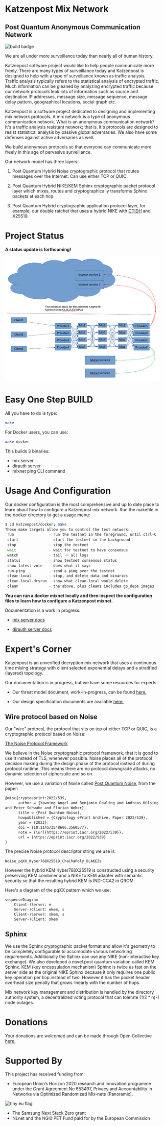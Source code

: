 # Katzenpost Mix Network

## Post Quantum Anonymous Communication Network

![build badge](https://github.com/katzenpost/katzenpost/actions/workflows/go.yml/badge.svg?branch=main)

We are all under more surveillance today than nearly all of human history.

Katzenpost software project would like to help people communicate more freely. There are many types of surveillance today and Katzenpost is designed to help with a type of surveillance known as traffic analysis. Traffic analysis typically refers to the statistical analysis of encrypted traffic. Much information can be gleaned by analyzing encrypted traffic because our network protocols leak lots of information such as source and destination IP addresses, message size, message sequence, message delay pattern, geographical locations, social graph etc.

Katzenpost is a software project dedicated to designing and implementing
mix network protocols. A mix network is a type of anonymous communication network.
What is an anonymous communication network? It's a traffic analysis resistant network; that is, it's protocols are designed to resist statistical analysis by passive global adversaries. We also have some defenses against active adversaries as well.

We build anonymous protocols so that everyone can communicate more freely
in this age of pervasive surveillance.

Our network model has three layers:

1. Post Quantum Hybrid Noise cryptographic protocol
that routes messages over the Internet. Can use either TCP or QUIC.

2. Post Quantum Hybrid NIKE/KEM Sphinx cryptographic packet protocol layer
   which mixes, routes and cryptographically transforms Sphinx packets at each hop.

3. Post Quantum Hybrid cryptographic application protocol layer, for example,
   our double ratchet that uses a hybrid NIKE with [CTIDH](https://ctidh.isogeny.org/) and X25519.


# Project Status

**A status update is forthcoming!**

![Katzenpost architecture diagram](diagrams/katzenpost_architecture.png)


# Easy One Step BUILD

All you have to do is type:

```bash
make
```

For Docker users, you can use:

```bash
make docker
```

This builds 3 binaries:

* mix server
* dirauth server
* mixnet ping CLI command


# Usage And Configuration

Our docker configuration is the most comprehensive and up to date place to learn about how to configure a Katzenpost mix network. Run the makefile in the docker directory to get a usage menu:

```bash
$ cd katzenpost/docker; make 
These make targets allow you to control the test network:
 run                - run the testnet in the foreground, until ctrl-C
 start              - start the testnet in the background
 stop               - stop the testnet
 wait               - wait for testnet to have consensus
 watch              - tail -F all logs
 status             - show testnet consensus status
 show-latest-vote   - does what it says
 run-ping           - send a ping over the testnet
 clean-local        - stop, and delete data and binaries
 clean-local-dryrun - show what clean-local would delete
 clean              - the above, plus cleans includes go_deps images
```

**You can run a docker mixnet locally and then inspect the configuration files
to learn how to configure a Katzenpost mixnet.**


Documentation is a work in progress:

* [mix server docs](docs/handbook/mix_server.rst)

* [dirauth server docs](docs/handbook/voting_pki.rst)



# Expert's Corner

Katzenpost is an unverified decryption mix network that uses a continuous time
mixing strategy with client selected exponential delays and a stratified (layered) topology. 

Our documentation is in progress, but we have some resources for experts:

* Our threat model document, work-in-progress, can be found [here.](https://raw.githubusercontent.com/katzenpost/katzenpost/add_threat_model_doc/docs/specs/threat_model.rst)

* Our design specification documents are available [here.](https://github.com/katzenpost/katzenpost/tree/main/docs/specs)

## Wire protocol based on Noise

Our "wire" protocol, the protocol that sits on top of either TCP or QUIC,
is a cryptographic protocol based on Noise:

[The Noise Protocol Framework](https://noiseprotocol.org/)

We believe in the Noise cryptographic protocol framework, that it is good to use it instead of TLS, whenever possible. Noise places all of the protocol decision making during the design phase of the protocol instead of during protocol runtime. This means there are no protocol downgrade attacks, no dynamic selection of ciphersuite and so on.

However, we use a variation of Noise called [Post Quantum Noise](https://eprint.iacr.org/2022/539.pdf), from the paper:

```
@misc{cryptoeprint:2022/539,
      author = {Yawning Angel and Benjamin Dowling and Andreas Hülsing and Peter Schwabe and Florian Weber},
      title = {Post Quantum Noise},
      howpublished = {Cryptology ePrint Archive, Paper 2022/539},
      year = {2022},
      doi = {10.1145/3548606.3560577},
      note = {\url{https://eprint.iacr.org/2022/539}},
      url = {https://eprint.iacr.org/2022/539}
}
```

The precise Noise protocol descriptor string we use is:

``Noise_pqXX_Kyber768X25519_ChaChaPoly_BLAKE2s``

However the hybrid KEM Kyber768X25519 is constructed using a security preserving KEM combiner and a NIKE to KEM adapter with semantic security so that the resulting hybrid KEM is IND-CCA2 in QROM.

Here's a diagram of the pqXX pattern which we use:

```mermaid
sequenceDiagram
    Client-)Server: e
    Server-)Client: ekem, s
    Client-)Server: skem, s
    Server-)Client: skem
```

## Sphinx

We use the Sphinx cryptographic packet format and allow it's geometry to be completely configurable to accomodate various networking requirements. Additionally the Sphinx can use any NIKE (non-interactive key exchange). We also developed a novel post quantum variation called KEM Sphinx. KEM (key encapsulation mechanism) Sphinx is twice as fast on the server side as the original NIKE Sphinx because it only requires one public key operation per hop instead of two. However it has the packet header overhead size penalty that grows linearly with the number of hops.

Mix network key management and distribution is handled by the directory authority system, a decentralized voting protocol that can tolerate (1/2 * n)-1 node outages.


# Donations

Your donations are welcomed and can be made through Open Collective [here.](https://opencollective.com/the-katzenpost-software-project)


# Supported By

This project has received funding from:

* European Union’s Horizon 2020 research and innovation programme under the Grant Agreement No 653497, Privacy and Accountability in Networks via Optimized Randomized Mix-nets (Panoramix).


![tiny eu flag](https://katzenpost.mixnetworks.org/_static/images/eu-flag-tiny.jpg)

* The Samsung Next Stack Zero grant
* NLnet and the NGI0 PET Fund paid for by the European Commission


